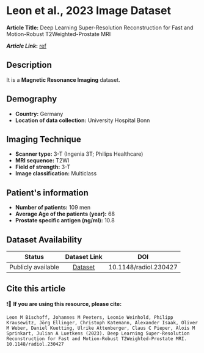 # **Leon et al., 2023 Image Dataset**
**Article Title:** Deep Learning Super-Resolution Reconstruction for Fast and Motion-Robust T2Weighted-Prostate MRI

**_Article Link_:** [ref](https://pubs.rsna.org/doi/10.1148/radiol.230427)

## **Description**
It is a **Magnetic Resonance Imaging** dataset.

## **Demography**
+ **Country:** Germany
+ **Location of data collection:** University Hospital Bonn

## **Imaging Technique**
+ **Scanner type:** 3-T (Ingenia 3T; Philips Healthcare)
+ **MRI sequence:** T2WI
+ **Field of strength:** 3-T
+ **Image classification:** Multiclass

## **Patient's information**
+ **Number of patients:** 109 men
+ **Average Age of the patients (year):**  68
+ **Prostate specific antigen (ng/ml):** 10.8

## **Dataset Availability**

|**Status**|**Dataset Link**|**DOI**|
|:---:|:---:|:---:|
|Publicly available| [Dataset](https://pubmed.ncbi.nlm.nih.gov/37750774/)| 10.1148/radiol.230427

## **Cite this article**

❗🛑 **If you are using this resource, please cite:**
```
Leon M Bischoff, Johannes M Peeters, Leonie Weinhold, Philipp Krausewitz, Jörg Ellinger, Christoph Katemann, Alexander Isaak, Oliver M Weber, Daniel Kuetting, Ulrike Attenberger, Claus C Pieper, Alois M Sprinkart, Julian A Luetkens (2023). Deep Learning Super-Resolution Reconstruction for Fast and Motion-Robust T2Weighted-Prostate MRI. 10.1148/radiol.230427
```

